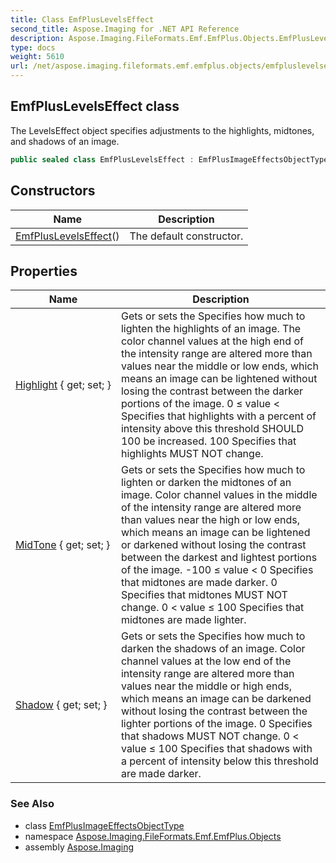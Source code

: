 ```yaml
---
title: Class EmfPlusLevelsEffect
second_title: Aspose.Imaging for .NET API Reference
description: Aspose.Imaging.FileFormats.Emf.EmfPlus.Objects.EmfPlusLevelsEffect class. The LevelsEffect object specifies adjustments to the highlights midtones and shadows of an image
type: docs
weight: 5610
url: /net/aspose.imaging.fileformats.emf.emfplus.objects/emfpluslevelseffect/
---
```

## EmfPlusLevelsEffect class

The LevelsEffect object specifies adjustments to the highlights, midtones, and shadows of an image.

```csharp
public sealed class EmfPlusLevelsEffect : EmfPlusImageEffectsObjectType
```

## Constructors

| Name | Description |
| --- | --- |
| [EmfPlusLevelsEffect](emfpluslevelseffect/)() | The default constructor. |

## Properties

| Name | Description |
| --- | --- |
| [Highlight](../../aspose.imaging.fileformats.emf.emfplus.objects/emfpluslevelseffect/highlight/) { get; set; } | Gets or sets the Specifies how much to lighten the highlights of an image. The color channel values at the high end of the intensity range are altered more than values near the middle or low ends, which means an image can be lightened without losing the contrast between the darker portions of the image. 0 ≤ value &lt; Specifies that highlights with a percent of intensity above this threshold SHOULD 100 be increased. 100 Specifies that highlights MUST NOT change. |
| [MidTone](../../aspose.imaging.fileformats.emf.emfplus.objects/emfpluslevelseffect/midtone/) { get; set; } | Gets or sets the Specifies how much to lighten or darken the midtones of an image. Color channel values in the middle of the intensity range are altered more than values near the high or low ends, which means an image can be lightened or darkened without losing the contrast between the darkest and lightest portions of the image. -100 ≤ value &lt; 0 Specifies that midtones are made darker. 0 Specifies that midtones MUST NOT change. 0 &lt; value ≤ 100 Specifies that midtones are made lighter. |
| [Shadow](../../aspose.imaging.fileformats.emf.emfplus.objects/emfpluslevelseffect/shadow/) { get; set; } | Gets or sets the Specifies how much to darken the shadows of an image. Color channel values at the low end of the intensity range are altered more than values near the middle or high ends, which means an image can be darkened without losing the contrast between the lighter portions of the image. 0 Specifies that shadows MUST NOT change. 0 &lt; value ≤ 100 Specifies that shadows with a percent of intensity below this threshold are made darker. |

### See Also

* class [EmfPlusImageEffectsObjectType](../emfplusimageeffectsobjecttype/)
* namespace [Aspose.Imaging.FileFormats.Emf.EmfPlus.Objects](../../aspose.imaging.fileformats.emf.emfplus.objects/)
* assembly [Aspose.Imaging](../../)



